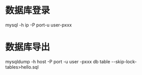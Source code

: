 # 数据库登录

mysql -h ip  -P port-u user-pxxx

# 数据库导出

mysqldump -h host -P port -u  user -pxxx db table  --skip-lock-tables>hello.sql